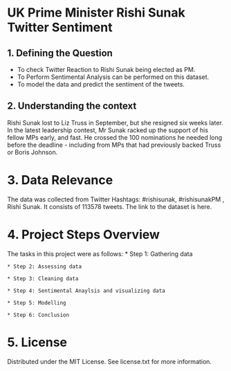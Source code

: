 # UK Prime Minister Rishi Sunak Twitter Sentiment

## 1. Defining the Question
* To check Twitter Reaction to Rishi Sunak being elected as PM.
* To Perform Sentimental Analysis can be performed on this dataset.
* To model the data and predict the sentiment of the tweets.

## 2. Understanding the context

Rishi Sunak lost to Liz Truss in September, but she resigned six weeks later. In the latest leadership contest, Mr Sunak racked up the support of his fellow MPs early, and fast. He crossed the 100 nominations he needed long before the deadline - including from MPs that had previously backed Truss or Boris Johnson.

# 3. Data Relevance

The data was collected from Twitter Hashtags: #rishisunak, #rishisunakPM , Rishi Sunak. It consists of 113578 tweets. The link to the dataset is here.

# 4. Project Steps Overview
 
The tasks in this project were as follows:
    * Step 1: Gathering data

    * Step 2: Assessing data

    * Step 3: Cleaning data

    * Step 4: Sentimental Anaylsis and visualizing data

    * Step 5: Modelling 

    * Step 6: Conclusion
    
# 5. License    

Distributed under the MIT License. See license.txt for more information.


